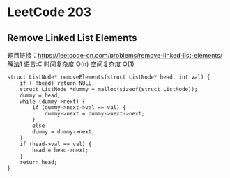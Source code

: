 # LeetCode 203
## Remove Linked List Elements
题目链接：https://leetcode-cn.com/problems/remove-linked-list-elements/
解法1 语言:C 时间复杂度 O(n) 空间复杂度 O(1)
```
struct ListNode* removeElements(struct ListNode* head, int val) {
    if ( !head) return NULL;
    struct ListNode *dummy = malloc(sizeof(struct ListNode));
    dummy = head;
    while (dummy->next) {
        if (dummy->next->val == val) {
            dummy->next = dummy->next->next;
        }
        else
        dummy = dummy->next;
    } 
    if (head->val == val) {
        head = head->next;    
    }
    return head;
}
```